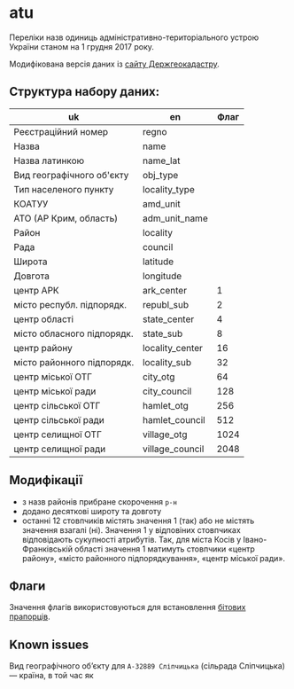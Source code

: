 # atu

Переліки назв одиниць адміністративно-територіального устрою України станом 
на 1 грудня 2017 року.

Модифікована версія даних із [сайту Держгеокадастру](http://land.gov.ua/info/informatsiia-pro-derzhavnyi-reiestr-heohrafichnykh-nazv/).

## Структура набору даних:

| uk                        | en               | Флаг |
|-------------------------- | ---------------- | ---- |
| Реєстраційний номер       | regno            |      |
| Назва                     | name             |      |
| Назва латинкою            | name_lat         |      |
| Вид географічного об'єкту | obj_type         |      |
| Тип населеного пункту     | locality_type    |      |
| КОАТУУ                    | amd_unit         |      |
| АТО (АР Крим, область)    | adm_unit_name    |      |
| Район                     | locality         |      |
| Рада                      | council          |      |
| Широта                    | latitude         |      |
| Довгота                   | longitude        |      |
| центр АРК                 | ark_center       |    1 |
| місто республ. підпорядк. | republ_sub       |    2 |
| центр області             | state_center     |    4 |
| місто обласного підпорядк.| state_sub        |    8 |
| центр району              | locality_center  |   16 |
| місто районного підпорядк.| locality_sub     |   32 |
| центр міської ОТГ         | city_otg         |   64 |
| центр міської ради        | city_council     |  128 |
| центр сільської ОТГ       | hamlet_otg       |  256 |
| центр сільської ради      | hamlet_council   |  512 |
| центр селищної ОТГ        | village_otg      | 1024 |
| центр селищної ради       | village_council  | 2048 |

## Модифікації
* з назв районів прибране скорочення `р-н`
* додано десяткові широту та довготу
* останні 12 стовпчиків містять значення 1 (так) або не містять значення взагалі (ні). 
    Значення 1 у відповіних стовпчиках відповідають сукупності атрибутів. Так, для міста Косів у Івано-Франківській області значення 1 матимуть стовпчики «центр району», «місто районного підпорядкування», «центр міської ради».

## Флаги
Значення флагів використовуються для встановлення [бітових прапорців](https://www.codeproject.com/Articles/13740/The-Beginner-s-Guide-to-Using-Enum-Flags).

## Known issues
Вид географічного об’єкту для `А-32889 Сліпчицька` (сільрада Сліпчицька) — країна, в той час як  

